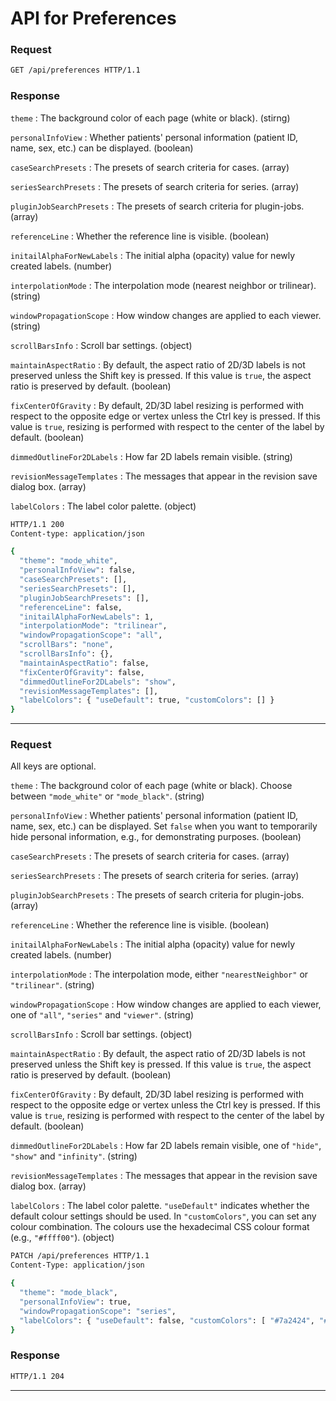 # API for Preferences

<ApiPreamble verb="get" path="/preferences" />

### Request

```bash title="Example"
GET /api/preferences HTTP/1.1
```

### Response

`theme`
: The background color of each page (white or black). (stirng)

`personalInfoView`
: Whether patients' personal information (patient ID, name, sex, etc.) can be displayed. (boolean)

`caseSearchPresets`
: The presets of search criteria for cases. (array)

`seriesSearchPresets`
: The presets of search criteria for series. (array)

`pluginJobSearchPresets`
: The presets of search criteria for plugin-jobs. (array)

`referenceLine`
: Whether the reference line is visible. (boolean)

`initailAlphaForNewLabels`
: The initial alpha (opacity) value for newly created labels. (number)

`interpolationMode`
: The interpolation mode (nearest neighbor or trilinear). (string)

`windowPropagationScope`
: How window changes are applied to each viewer. (string)

`scrollBarsInfo`
: Scroll bar settings. (object)

`maintainAspectRatio`
: By default, the aspect ratio of 2D/3D labels is not preserved unless the Shift key is pressed. If this value is `true`, the aspect ratio is preserved by default. (boolean)

`fixCenterOfGravity`
: By default, 2D/3D label resizing is performed with respect to the opposite edge or vertex unless the Ctrl key is pressed. If this value is `true`, resizing is performed with respect to the center of the label by default. (boolean)

`dimmedOutlineFor2DLabels`
: How far 2D labels remain visible. (string)

`revisionMessageTemplates`
: The messages that appear in the revision save dialog box. (array)

`labelColors`
: The label color palette. (object)

```bash title="Example"
HTTP/1.1 200
Content-type: application/json

{
  "theme": "mode_white",
  "personalInfoView": false,
  "caseSearchPresets": [],
  "seriesSearchPresets": [],
  "pluginJobSearchPresets": [],
  "referenceLine": false,
  "initailAlphaForNewLabels": 1,
  "interpolationMode": "trilinear",
  "windowPropagationScope": "all",
  "scrollBars": "none",
  "scrollBarsInfo": {},
  "maintainAspectRatio": false,
  "fixCenterOfGravity": false,
  "dimmedOutlineFor2DLabels": "show",
  "revisionMessageTemplates": [],
  "labelColors": { "useDefault": true, "customColors": [] }
}
```

---

<ApiPreamble verb="patch" path="/preferences" />

### Request

All keys are optional.

`theme`
: The background color of each page (white or black). Choose between `"mode_white"` or `"mode_black"`. (string)

`personalInfoView`
: Whether patients' personal information (patient ID, name, sex, etc.) can be displayed. Set `false` when you want to temporarily hide personal information, e.g., for demonstrating purposes. (boolean)

`caseSearchPresets`
: The presets of search criteria for cases. (array)

`seriesSearchPresets`
: The presets of search criteria for series. (array)

`pluginJobSearchPresets`
: The presets of search criteria for plugin-jobs. (array)

`referenceLine`
: Whether the reference line is visible. (boolean)

`initailAlphaForNewLabels`
: The initial alpha (opacity) value for newly created labels. (number)

`interpolationMode`
: The interpolation mode, either `"nearestNeighbor"` or `"trilinear"`. (string)

`windowPropagationScope`
: How window changes are applied to each viewer, one of `"all"`, `"series"` and `"viewer"`. (string)

`scrollBarsInfo`
: Scroll bar settings. (object)

`maintainAspectRatio`
: By default, the aspect ratio of 2D/3D labels is not preserved unless the Shift key is pressed. If this value is `true`, the aspect ratio is preserved by default. (boolean)

`fixCenterOfGravity`
: By default, 2D/3D label resizing is performed with respect to the opposite edge or vertex unless the Ctrl key is pressed. If this value is `true`, resizing is performed with respect to the center of the label by default. (boolean)

`dimmedOutlineFor2DLabels`
: How far 2D labels remain visible, one of `"hide"`, `"show"` and `"infinity"`. (string)

`revisionMessageTemplates`
: The messages that appear in the revision save dialog box. (array)

`labelColors`
: The label color palette. `"useDefault"` indicates whether the default colour settings should be used. In `"customColors"`, you can set any colour combination. The colours use the hexadecimal CSS colour format (e.g., `"#ffff00"`). (object)

```bash title="Example"
PATCH /api/preferences HTTP/1.1
Content-Type: application/json

{
  "theme": "mode_black",
  "personalInfoView": true,
  "windowPropagationScope": "series",
  "labelColors": { "useDefault": false, "customColors": [ "#7a2424", "#5e2c9b", "#34115f", "#6633a3" ] }
}
```

### Response

```bash title="Example"
HTTP/1.1 204
```

---
